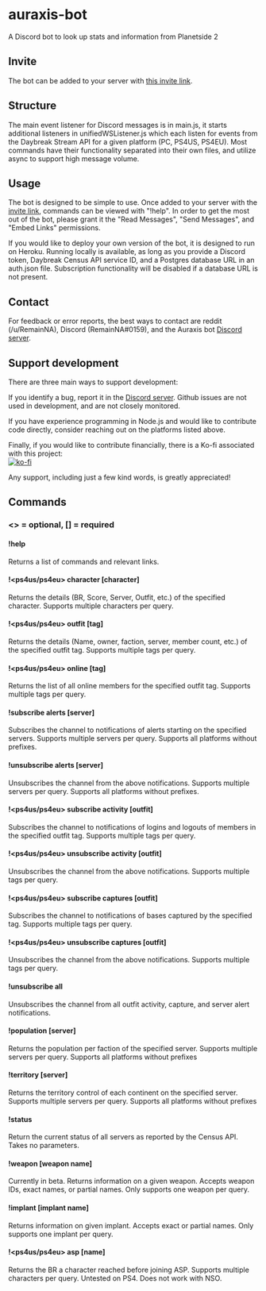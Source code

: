 # auraxis-bot

A Discord bot to look up stats and information from Planetside 2

## Invite

The bot can be added to your server with [this invite link](https://discordapp.com/oauth2/authorize?client_id=437756856774033408&scope=bot&permissions=19456).

## Structure

The main event listener for Discord messages is in main.js, it starts additional listeners in unifiedWSListener.js which each listen for events from the Daybreak Stream API for a given platform (PC, PS4US, PS4EU).  Most commands have their functionality separated into their own files, and utilize async to support high message volume.

## Usage

The bot is designed to be simple to use.  Once added to your server with the [invite link](https://discordapp.com/oauth2/authorize?client_id=437756856774033408&scope=bot&permissions=19456), commands can be viewed with "!help".  In order to get the most out of the bot, please grant it the "Read Messages", "Send Messages", and "Embed Links" permissions.

If you would like to deploy your own version of the bot, it is designed to run on Heroku.  Running locally is available, as long as you provide a Discord token, Daybreak Census API service ID, and a Postgres database URL in an auth.json file.  Subscription functionality will be disabled if a database URL is not present.

## Contact

For feedback or error reports, the best ways to contact are reddit (/u/RemainNA), Discord (RemainNA#0159), and the Auraxis bot [Discord server](https://discord.gg/Kf5P6Ut).

## Support development

There are three main ways to support development:

If you identify a bug, report it in the [Discord server](https://discord.gg/Kf5P6Ut).  Github issues are not used in development, and are not closely monitored.

If you have experience programming in Node.js and would like to contribute code directly, consider reaching out on the platforms listed above.

Finally, if you would like to contribute financially, there is a Ko-fi associated with this project:  
[![ko-fi](https://www.ko-fi.com/img/githubbutton_sm.svg)](https://ko-fi.com/E1E61FBIV)

Any support, including just a few kind words, is greatly appreciated!

## Commands

### <> = optional, [] = required

#### !help

Returns a list of commands and relevant links.

#### !<ps4us/ps4eu> character [character]

Returns the details (BR, Score, Server, Outfit, etc.) of the specified character.  Supports multiple characters per query.

#### !<ps4us/ps4eu> outfit [tag]

Returns the details (Name, owner, faction, server, member count, etc.) of the specified outfit tag.  Supports multiple tags per query.

#### !<ps4us/ps4eu> online [tag]

Returns the list of all online members for the specified outfit tag.  Supports multiple tags per query.

#### !subscribe alerts [server]

Subscribes the channel to notifications of alerts starting on the specified servers.  Supports multiple servers per query.  Supports all platforms without prefixes.

#### !unsubscribe alerts [server]

Unsubscribes the channel from the above notifications.  Supports multiple servers per query.  Supports all platforms without prefixes.

#### !<ps4us/ps4eu> subscribe activity [outfit]

Subscribes the channel to notifications of logins and logouts of members in the specified outfit tag.  Supports multiple tags per query.

#### !<ps4us/ps4eu> unsubscribe activity [outfit]

Unsubscribes the channel from the above notifications.  Supports multiple tags per query.

#### !<ps4us/ps4eu> subscribe captures [outfit]

Subscribes the channel to notifications of bases captured by the specified tag.  Supports multiple tags per query.

#### !<ps4us/ps4eu> unsubscribe captures [outfit]

Unsubscribes the channel from the above notifications.  Supports multiple tags per query.

#### !unsubscribe all

Unsubscribes the channel from all outfit activity, capture, and server alert notifications.

#### !population [server]

Returns the population per faction of the specified server.  Supports multiple servers per query.  Supports all platforms without prefixes

#### !territory [server]

Returns the territory control of each continent on the specified server.  Supports multiple servers per query.  Supports all platforms without prefixes

#### !status

Return the current status of all servers as reported by the Census API.  Takes no parameters.

#### !weapon [weapon name]

Currently in beta.  Returns information on a given weapon.  Accepts weapon IDs, exact names, or partial names.  Only supports one weapon per query.

#### !implant [implant name]

Returns information on given implant.  Accepts exact or partial names.  Only supports one implant per query.

#### !<ps4us/ps4eu> asp [name]

Returns the BR a character reached before joining ASP.  Supports multiple characters per query.  Untested on PS4.  Does not work with NSO.
